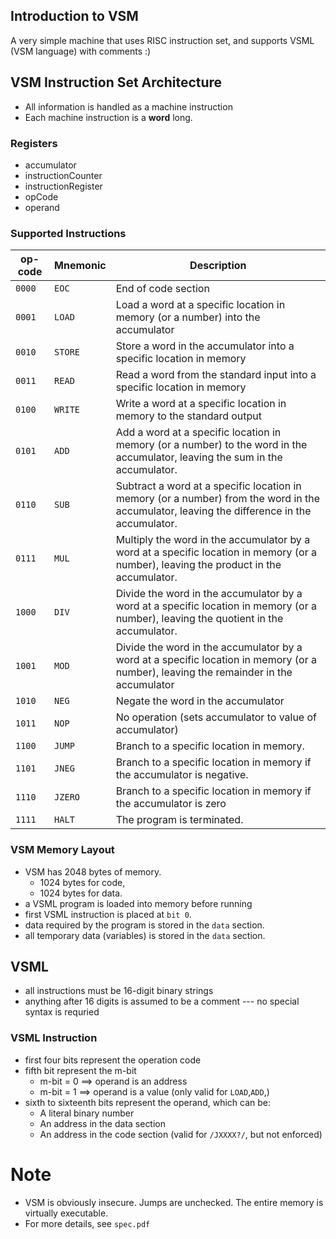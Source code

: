 ## Introduction to VSM ##
A very simple machine that uses RISC instruction set, and supports VSML (VSM language) with comments :)

## VSM Instruction Set Architecture ##
* All information is handled as a machine instruction
* Each machine instruction is a **word** long.

### Registers
  * accumulator
  * instructionCounter
  * instructionRegister
  * opCode
  * operand

### Supported Instructions ###
op-code | Mnemonic  | Description
------- | --------- | -----------
`0000`  | `EOC`     | End of code section
`0001`  | `LOAD`    | Load a word at a specific location in memory (or a number) into the accumulator
`0010`  | `STORE`   | Store a word in the accumulator into a specific location in memory
`0011`  | `READ`    | Read a word from the standard input into a specific location in memory
`0100`  | `WRITE`   | Write a word at a specific location in memory to the standard output
`0101`  | `ADD`     | Add a word at a specific location in memory (or a number) to the word in the accumulator, leaving the sum in the accumulator.
`0110`  | `SUB`     | Subtract a word at a specific location in memory (or a number) from the word in the accumulator, leaving the difference in the accumulator.
`0111`  | `MUL`     | Multiply the word in the accumulator by a word at a specific location in memory (or a number), leaving the product in the accumulator.
`1000`  | `DIV`     | Divide the word in the accumulator by a word at a specific location in memory (or a number), leaving the quotient in the accumulator.
`1001`  | `MOD`     | Divide the word in the accumulator by a word at a specific location in memory (or a number), leaving the remainder in the accumulator
`1010`  | `NEG`     | Negate the word in the accumulator
`1011`  | `NOP`     | No operation (sets accumulator to value of accumulator)
`1100`  | `JUMP`    | Branch to a specific location in memory.
`1101`  | `JNEG`    | Branch to a specific location in memory if the accumulator is negative.
`1110`  | `JZERO`   | Branch to a specific location in memory if the accumulator is zero
`1111`  | `HALT`    | The program is terminated.

### VSM Memory Layout ###
  * VSM has 2048 bytes of memory.
    * 1024 bytes for code,
    * 1024 bytes for data.
  * a VSML program is loaded into memory before running
  * first VSML instruction is placed at `bit 0`.
  * data required by the program is stored in the `data` section.
  * all temporary data (variables) is stored in the `data` section.

## VSML ##
  * all instructions must be 16-digit binary strings
  * anything after 16 digits is assumed to be a comment --- no special syntax is requried
 
### VSML Instruction ###
  * first four bits represent the operation code
  * fifth bit represent the m-bit
    * m-bit = 0 ==> operand is an address
    * m-bit = 1 ==> operand is a value (only valid for `LOAD`,`ADD`,)
  * sixth to sixteenth bits represent the operand, which can be:
    * A literal binary number
    * An address in the data section
    * An address in the code section (valid for `/JXXXX?/`, but not enforced)

# Note #
* VSM is obviously insecure. Jumps are unchecked. The entire memory is virtually executable.
* For more details, see `spec.pdf`
